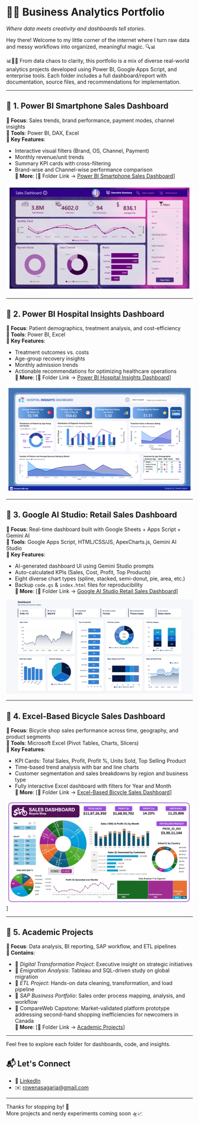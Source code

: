 

# 🧠✨ Business Analytics Portfolio
*Where data meets creativity and dashboards tell stories.*

Hey there! Welcome to my little corner of the internet where I turn raw data and messy workflows into organized, meaningful magic. 🔍📊


📊📁🔄 From data chaos to clarity, this portfolio is a mix of diverse real-world analytics projects developed using Power BI, Google Apps Script, and enterprise tools. Each folder includes a full dashboard/report with documentation, source files, and recommendations for implementation.

---

## 📂 1. Power BI Smartphone Sales Dashboard
**📍 Focus**: Sales trends, brand performance, payment modes, channel insights  
**🧰 Tools**: Power BI, DAX, Excel  
**🎯 Key Features**:
- Interactive visual filters (Brand, OS, Channel, Payment)
- Monthly revenue/unit trends
- Summary KPI cards with cross-filtering
- Brand-wise and Channel-wise performance comparison  
**📄 More**: [📁 Folder Link → [Power BI Smartphone Sales Dashboard](https://github.com/rowenasagaria/Business-Analytics-Portfolio/tree/68b8fd5773ae2c6582ec101d873dd58d11704f83/Power%20BI%20Smartphone%20Sales%20Dashboard)]

![Dashboard](https://github.com/rowenasagaria/Business-Analytics-Portfolio/blob/0194dbe145731edfd0b24fb4cd1077bae975b497/Power%20BI%20Smartphone%20Sales%20Dashboard/Smartphone%20Sales%20Analysis%20Dashboard.png)


---

## 📂 2. Power BI Hospital Insights Dashboard
**📍 Focus**: Patient demographics, treatment analysis, and cost-efficiency  
**🧰 Tools**: Power BI, Excel  
**🎯 Key Features**:
- Treatment outcomes vs. costs
- Age-group recovery insights
- Monthly admission trends
- Actionable recommendations for optimizing healthcare operations  
**📄 More**: [📁 Folder Link → [Power BI Hospital Insights Dashboard](https://github.com/rowenasagaria/Business-Analytics-Portfolio/tree/4b21daa11fbf22dc1d3535e192227bcc6e5ac9cb/Power%20BI%20Hospital%20Insights%20Dashboard)]

![Dashboard](https://github.com/rowenasagaria/Business-Analytics-Portfolio/blob/4b21daa11fbf22dc1d3535e192227bcc6e5ac9cb/Power%20BI%20Hospital%20Insights%20Dashboard/Hospital%20Insights%20Dashboard.png)


---


## 📂 3. Google AI Studio: Retail Sales Dashboard
**📍 Focus**: Real-time dashboard built with Google Sheets + Apps Script + Gemini AI  
**🧰 Tools**: Google Apps Script, HTML/CSS/JS, ApexCharts.js, Gemini AI Studio  
**🎯 Key Features**:
- AI-generated dashboard UI using Gemini Studio prompts
- Auto-calculated KPIs (Sales, Cost, Profit, Top Products)
- Eight diverse chart types (spline, stacked, semi-donut, pie, area, etc.)
- Backup `code.gs` & `index.html` files for reproducibility  
**📄 More**: [📁 Folder Link → [Google AI Studio Retail Sales Dashboard](https://github.com/rowenasagaria/Business-Analytics-Portfolio/tree/551ed6e3d8fa1db9e9391e2a47ce928056e36130/Google%20AI%20Studio%20Retail%20Sales%20Dashboard)]

![Dashboard](https://github.com/rowenasagaria/Business-Analytics-Portfolio/blob/551ed6e3d8fa1db9e9391e2a47ce928056e36130/Google%20AI%20Studio%20Retail%20Sales%20Dashboard/Retail%20Sales%20Dashboard.png)

---

## 📂 4. Excel-Based Bicycle Sales Dashboard
**📍 Focus**: Bicycle shop sales performance across time, geography, and product segments  
**🧰 Tools**: Microsoft Excel (Pivot Tables, Charts, Slicers)  
**🎯 Key Features**:
- KPI Cards: Total Sales, Profit, Profit %, Units Sold, Top Selling Product
- Time-based trend analysis with bar and line charts
- Customer segmentation and sales breakdowns by region and business type
- Fully interactive Excel dashboard with filters for Year and Month  
**📄 More**: [📁 Folder Link → [Excel-Based Bicycle Sales Dashboard](https://github.com/rowenasagaria/Business-Analytics-Portfolio/tree/551ed6e3d8fa1db9e9391e2a47ce928056e36130/Excel%20Bicycle%20Sales%20Dashboard)]

![Dashboard](https://github.com/rowenasagaria/Business-Analytics-Portfolio/blob/551ed6e3d8fa1db9e9391e2a47ce928056e36130/Excel%20Bicycle%20Sales%20Dashboard/Dashboard.jpg)]

---

## 📂 5. Academic Projects
**📍 Focus**: Data analysis, BI reporting, SAP workflow, and ETL pipelines  
**🧾 Contains**:
- 📌 *Digital Transformation Project*: Executive insight on strategic initiatives  
- 📌 *Emigration Analysis*: Tableau and SQL-driven study on global migration  
- 📌 *ETL Project*: Hands-on data cleaning, transformation, and load pipeline  
- 📌 *SAP Business Portfolio*: Sales order process mapping, analysis, and workflow
- 📌 CompareWeb Capstone: Market-validated platform prototype addressing second-hand shopping inefficiencies for newcomers in Canada  
**📄 More**: [📁 Folder Link → [Academic Projects](https://github.com/rowenasagaria/Business-Analytics-Portfolio/tree/6d0b8f4874cdff07f7dd0254d6f11f03c8441e28/Academic%20Project%20Reports)]

---


Feel free to explore each folder for dashboards, code, and insights.  


## 📬 Let's Connect

- 💼 [LinkedIn](https://www.linkedin.com/in/rowena-sagaria/)  
- ✉️ [rowenasagaria@gmail.com](mailto:rowenasagaria@gmail.com)


---

Thanks for stopping by! 🌈  
More projects and nerdy experiments coming soon 🛸📈
